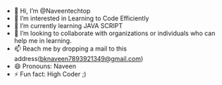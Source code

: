 - 👋 Hi, I’m @Naveentechtop
- 👀 I’m interested in Learning to Code Efficiently
- 🌱 I’m currently learning JAVA SCRIPT
- 💞️ I’m looking to collaborate with organizations or individuals who can help me in learning.
- 📫 Reach me by dropping a mail to this address(bknaveen7893921349@gmail.com)
- 😄 Pronouns: Naveen
- ⚡ Fun fact: High Coder ;)

<!---
Naveentechtop/Naveentechtop is a ✨ special ✨ repository because its `README.md` (this file) appears on your GitHub profile.
You can click the Preview link to take a look at your changes.
--->
